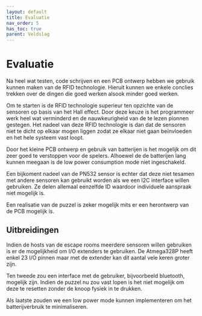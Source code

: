 ```yaml
---
layout: default
title: Evaluatie
nav_order: 5
has_toc: true
parent: Veldslag
---
```


# Evaluatie

Na heel wat testen, code schrijven en een PCB ontwerp hebben we gebruik kunnen maken van de RFID technologie. Hieruit kunnen we enkele conclies trekken over de dingen die goed werken alsook minder goed werken.

Om te starten is de RFID technologie superieur ten opzichte van de sensoren op basis van het Hall effect. Door deze keuze is het programmeer werk heel wat verminderd en de nauwkeurigheid van de te lezen pionnen gestegen. Het nadeel van deze RFID technologie is dan dat de sensoren niet te dicht op elkaar mogen liggen zodat ze elkaar niet gaan beïnvloeden en het hele systeem vast loopt.

Door het kleine PCB ontwerp en gebruik van batterijen is het mogelijk om dit zeer goed te verstoppen voor de spelers. Alhoewel de de batterijen lang kunnen meegaan is de low power consumption mode niet ingeschakeld. 

Een bijkoment nadeel van de PN532 sensor is echter dat deze niet tesamen met andere sensoren kan gebruikt worden als we een I2C interface willen gebruiken. Ze delen allemaal eenzelfde ID waardoor individuele aanspraak niet mogelijk is.

Een realisatie van de puzzel is zeker mogelijk mits er een herontwerp van de PCB mogelijk is.

## Uitbreidingen

Indien de hosts van de escape rooms meerdere sensoren willen gebruiken is er de mogelijkheid om I/O extenders te gebruiken. De Atmega328P heeft enkel 23 I/O pinnen maar met de extender kan dit aantal vele keren groter zijn.

Ten tweede zou een interface met de gebruiker, bijvoorbeeld bluetooth, mogelijk zijn. Indien de puzzel nu zou vast lopen is het niet mogelijk om deze te resetten zonder de knoop fysiek in te drukken.

Als laatste zouden we een low power mode kunnen implementeren om het batterijverbruik te minimaliseren.